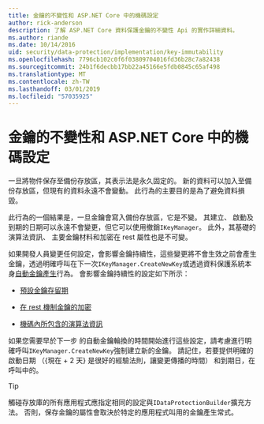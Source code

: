 ```yaml
---
title: 金鑰的不變性和 ASP.NET Core 中的機碼設定
author: rick-anderson
description: 了解 ASP.NET Core 資料保護金鑰的不變性 Api 的實作詳細資料。
ms.author: riande
ms.date: 10/14/2016
uid: security/data-protection/implementation/key-immutability
ms.openlocfilehash: 7796cb102c0f6f03809704016fd36b28c7a82438
ms.sourcegitcommit: 24b1f6decbb17bb22a45166e5fdb0845c65af498
ms.translationtype: MT
ms.contentlocale: zh-TW
ms.lasthandoff: 03/01/2019
ms.locfileid: "57035925"
---
```

# <a name="key-immutability-and-key-settings-in-aspnet-core"></a>金鑰的不變性和 ASP.NET Core 中的機碼設定

一旦將物件保存至備份存放區，其表示法是永久固定的。 新的資料可以加入至備份存放區，但現有的資料永遠不會變動。 此行為的主要目的是為了避免資料損毀。

此行為的一個結果是，一旦金鑰會寫入備份存放區，它是不變。 其建立、 啟動及到期的日期可以永遠不會變更，但它可以使用撤銷`IKeyManager`。 此外，其基礎的演算法資訊、 主要金鑰材料和加密在 rest 屬性也是不可變。

如果開發人員變更任何設定，會影響金鑰持續性，這些變更將不會生效之前會產生金鑰，透過明確呼叫在下一次`IKeyManager.CreateNewKey`或透過資料保護系統本身[自動金鑰產生](xref:security/data-protection/implementation/key-management#data-protection-implementation-key-management)行為。 會影響金鑰持續性的設定如下所示：

* [預設金鑰存留期](xref:security/data-protection/implementation/key-management#data-protection-implementation-key-management)

* [在 rest 機制金鑰的加密](xref:security/data-protection/implementation/key-encryption-at-rest)

* [機碼內所包含的演算法資訊](xref:security/data-protection/configuration/overview#changing-algorithms-with-usecryptographicalgorithms)

如果您需要早於下一步 的自動金鑰輪換的時間開始進行這些設定，請考慮進行明確呼叫`IKeyManager.CreateNewKey`強制建立新的金鑰。 請記住，若要提供明確的啟動日期 （{現在 + 2 天} 是很好的經驗法則，讓變更傳播的時間） 和到期日，在呼叫中的。

>[!TIP]
> 觸碰存放庫的所有應用程式應指定相同的設定與`IDataProtectionBuilder`擴充方法。 否則，保存金鑰的屬性會取決於特定的應用程式叫用的金鑰產生常式。
